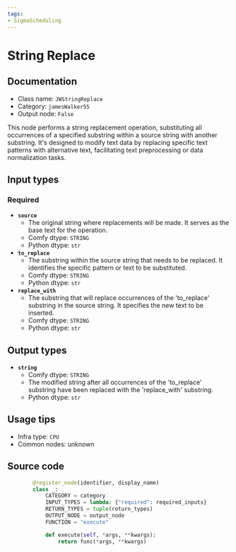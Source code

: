 ```yaml
---
tags:
- SigmaScheduling
---
```


# String Replace
## Documentation
- Class name: `JWStringReplace`
- Category: `jamesWalker55`
- Output node: `False`

This node performs a string replacement operation, substituting all occurrences of a specified substring within a source string with another substring. It's designed to modify text data by replacing specific text patterns with alternative text, facilitating text preprocessing or data normalization tasks.
## Input types
### Required
- **`source`**
    - The original string where replacements will be made. It serves as the base text for the operation.
    - Comfy dtype: `STRING`
    - Python dtype: `str`
- **`to_replace`**
    - The substring within the source string that needs to be replaced. It identifies the specific pattern or text to be substituted.
    - Comfy dtype: `STRING`
    - Python dtype: `str`
- **`replace_with`**
    - The substring that will replace occurrences of the 'to_replace' substring in the source string. It specifies the new text to be inserted.
    - Comfy dtype: `STRING`
    - Python dtype: `str`
## Output types
- **`string`**
    - Comfy dtype: `STRING`
    - The modified string after all occurrences of the 'to_replace' substring have been replaced with the 'replace_with' substring.
    - Python dtype: `str`
## Usage tips
- Infra type: `CPU`
- Common nodes: unknown


## Source code
```python
        @register_node(identifier, display_name)
        class _:
            CATEGORY = category
            INPUT_TYPES = lambda: {"required": required_inputs}
            RETURN_TYPES = tuple(return_types)
            OUTPUT_NODE = output_node
            FUNCTION = "execute"

            def execute(self, *args, **kwargs):
                return func(*args, **kwargs)

```
